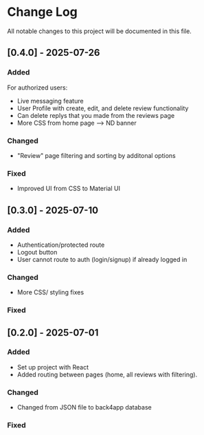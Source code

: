 # Change Log
All notable changes to this project will be documented in this file.

## [0.4.0] - 2025-07-26
### Added
For authorized users:
- Live messaging feature
- User Profile with create, edit, and delete review functionality
- Can delete replys that you made from the reviews page
- More CSS from home page --> ND banner 

### Changed
- "Review" page filtering and sorting by additonal options

### Fixed
- Improved UI from CSS to Material UI
 
## [0.3.0] - 2025-07-10
### Added
- Authentication/protected route 
- Logout button 
- User cannot route to auth (login/signup) if already logged in

### Changed
- More CSS/ styling fixes 
### Fixed

## [0.2.0] - 2025-07-01
### Added
- Set up project with React
- Added routing between pages (home, all reviews with filtering).
### Changed
- Changed from JSON file to back4app database
### Fixed
